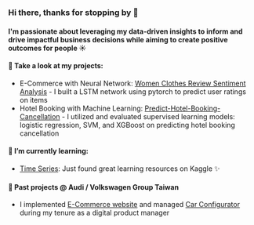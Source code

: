 ### Hi there, thanks for stopping by 👋
#### I'm passionate about leveraging my data-driven insights to inform and drive impactful business decisions while aiming to create positive outcomes for people :sunny:

#### 🔭 Take a look at my projects:
- E-Commerce with Neural Network: [Women Clothes Review Sentiment Analysis](https://github.com/Katherineweiting/E-Commerce-Review-Sentiment-Analysis/edit/main/README.md) - I built a LSTM network using pytorch to predict user ratings on items
- Hotel Booking with Machine Learning: [Predict-Hotel-Booking-Cancellation](https://github.com/Katherineweiting/Predict-Hotel-Booking-Cancellation) - I utilized and evaluated supervised
learning models: logistic regression, SVM, and XGBoost on predicting hotel booking cancellation


#### 🌱 I’m currently learning:
- [Time Series](https://www.kaggle.com/learn/time-series): Just found great learning resources on Kaggle ✨


#### :car: Past projects @ Audi / Volkswagen Group Taiwan
- I implemented [E-Commerce website](https://myaudi.tw/) and managed [Car Configurator](https://www.audi.com.tw/tw/web/zh/models/q8-e-tron/q8etron/summary.html) during my tenure as a digital product manager


<!--
**Katherineweiting/Katherineweiting** is a ✨ _special_ ✨ repository because its `README.md` (this file) appears on your GitHub profile.

Here are some ideas to get you started:

- 🔭 I’m currently working on ...
- 🌱 I’m currently learning ...
- 👯 I’m looking to collaborate on ...
- 🤔 I’m looking for help with ...
- 💬 Ask me about ...
- 📫 How to reach me: ...
- 😄 Pronouns: ...
- ⚡ Fun fact: ...
-->

